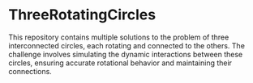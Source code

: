 # ThreeRotatingCircles
This repository contains multiple solutions to the problem of three interconnected circles, each rotating and connected to the others. The challenge involves simulating the dynamic interactions between these circles, ensuring accurate rotational behavior and maintaining their connections.
